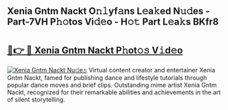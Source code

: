 ## Xenia Gntm Nackt O𝚗𝚕yf𝚊ns L𝚎a𝚔ed N𝚞𝚍es - Part-7VH P𝚑𝚘tos Vi𝚍𝚎o - H𝚘𝚝 Part L𝚎a𝚔s BKfr8

# <h2><a href="http://kf1ijy.oniu.top/?m=Xenia+Gntm+Nackt">🔗👉 🔴 Xenia Gntm Nackt P𝚑ot𝚘𝚜 V𝚒d𝚎o</a></h2>

[![Xenia Gntm Nackt Nu𝚍e𝚜](https://i.imgur.com/0qMVB7G.gif)](http://kf1ijy.oniu.top/?m=Xenia+Gntm+Nackt)
Virtual content creator and entertainer Xenia Gntm Nackt, famed for publishing dance and lifestyle tutorials through popular dance moves and brief clips. Outstanding mime artist Xenia Gntm Nackt, recognized for their remarkable abilities and achievements in the art of silent storytelling.  
